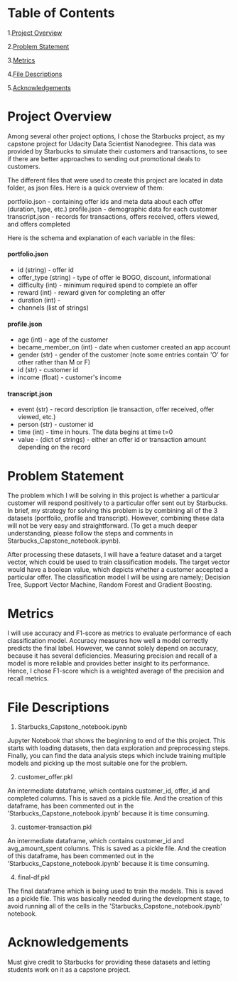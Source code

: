 # Table of Contents
   
   1.[Project Overview](#project-overview)
  
   2.[Problem Statement](#problem-statement)
  
   3.[Metrics](#metrics)
   
   4.[File Descriptions](#file-descriptions)
   
   5.[Acknowledgements](#acknowledgements)


# Project Overview

Among several other project options, I chose the Starbucks project, as my capstone project for Udacity Data Scientist Nanodegree. This data was provided by Starbucks to simulate their customers and transactions, to see if there are better approaches to sending out promotional deals to customers.

The different files that were used to create this project are located in data folder, as json files. Here is a quick overview of them:

portfolio.json - containing offer ids and meta data about each offer (duration, type, etc.)
profile.json - demographic data for each customer
transcript.json - records for transactions, offers received, offers viewed, and offers completed

Here is the schema and explanation of each variable in the files:

#### portfolio.json

* id (string) - offer id
* offer_type (string) - type of offer ie BOGO, discount, informational
* difficulty (int) - minimum required spend to complete an offer
* reward (int) - reward given for completing an offer
* duration (int) -
* channels (list of strings)

#### profile.json

* age (int) - age of the customer
* became_member_on (int) - date when customer created an app account
* gender (str) - gender of the customer (note some entries contain 'O' for other rather than M or F)
* id (str) - customer id
* income (float) - customer's income

#### transcript.json

* event (str) - record description (ie transaction, offer received, offer viewed, etc.)
* person (str) - customer id
* time (int) - time in hours. The data begins at time t=0
* value - (dict of strings) - either an offer id or transaction amount depending on the record

# Problem Statement

The problem which I will be solving in this project is whether a particular customer will respond positively to a particular offer sent out by Starbucks. In brief, my strategy for solving this problem is by combining all of the 3 datasets (portfolio, profile and transcript). However, combining these data will not be very easy and straightforward. (To get a much deeper understanding, please follow the steps and comments in Starbucks_Capstone_notebook.ipynb).

After processing these datasets, I will have a feature dataset and a target vector, which could be used to train classification models. The target vector would have a boolean value, which depicts whether a customer accepted a particular offer. The classification model I will be using are namely; Decision Tree, Support Vector Machine, Random Forest and Gradient Boosting. 

# Metrics

I will use accuracy and F1-score as metrics to evaluate performance of each classification model. Accuracy measures how well a model correctly predicts the final label. However, we cannot solely depend on accuracy, because it has several deficiencies. Measuring precision and recall of a model is more reliable and provides better insight to its performance. Hence, I chose F1-score which is a weighted average of the precision and recall metrics.

# File Descriptions

1. Starbucks_Capstone_notebook.ipynb

Jupyter Notebook that shows the beginning to end of the this project. This starts with loading datasets, then data exploration and preprocessing steps. Finally, you can find the data analysis steps which include training multiple models and picking up the most suitable one for the problem.

2. customer_offer.pkl

An intermediate dataframe, which contains customer_id, offer_id and completed columns. This is saved as a pickle file. And the creation of this dataframe, has been commented out in the 'Starbucks_Capstone_notebook.ipynb' because it is time consuming.

3. customer-transaction.pkl

An intermediate dataframe, which contains customer_id and avg_amount_spent columns. This is saved as a pickle file. And the creation of this dataframe, has been commented out in the 'Starbucks_Capstone_notebook.ipynb' because it is time consuming.

4. final-df.pkl

The final dataframe which is being used to train the models. This is saved as a pickle file. This was basically needed during the development stage, to avoid running all of the cells in the 'Starbucks_Capstone_notebook.ipynb' notebook.

# Acknowledgements

Must give credit to Starbucks for providing these datasets and letting students work on it as a capstone project.
